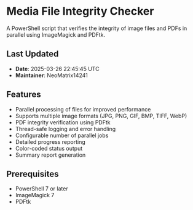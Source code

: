 # Media File Integrity Checker

A PowerShell script that verifies the integrity of image files and PDFs in parallel using ImageMagick and PDFtk.

## Last Updated
- **Date**: 2025-03-26 22:45:45 UTC
- **Maintainer**: NeoMatrix14241

## Features

- Parallel processing of files for improved performance
- Supports multiple image formats (JPG, PNG, GIF, BMP, TIFF, WebP)
- PDF integrity verification using PDFtk
- Thread-safe logging and error handling
- Configurable number of parallel jobs
- Detailed progress reporting
- Color-coded status output
- Summary report generation

## Prerequisites

- PowerShell 7 or later
- ImageMagick 7
- PDFtk
